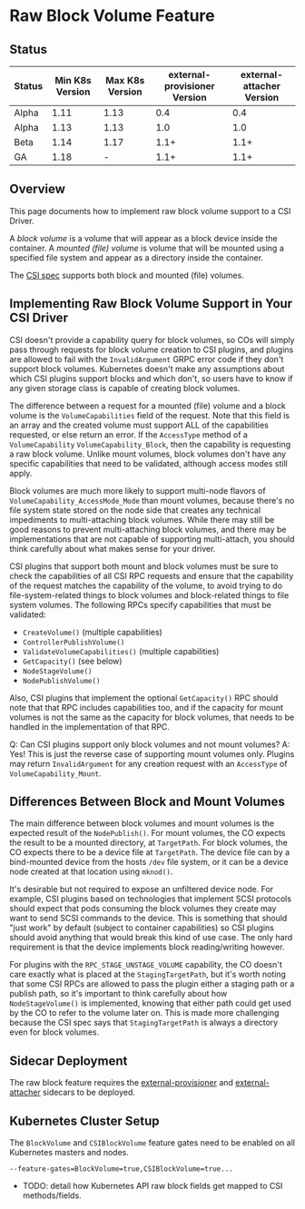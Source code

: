 ﻿# Raw Block Volume Feature

## Status

Status | Min K8s Version | Max K8s Version | external-provisioner Version | external-attacher Version
--|--|--|--|--
Alpha | 1.11 | 1.13 | 0.4 | 0.4
Alpha | 1.13 | 1.13 | 1.0 | 1.0
Beta | 1.14 | 1.17 | 1.1+ | 1.1+
GA | 1.18 | - | 1.1+ | 1.1+

## Overview

This page documents how to implement raw block volume support to a CSI Driver.

A *block volume* is a volume that will appear as a block device inside the container.
A *mounted (file) volume* is volume that will be mounted using a specified file system and appear as a directory inside the container.

The [CSI spec](https://github.com/container-storage-interface/spec/blob/master/spec.md) supports both block and mounted (file) volumes.

## Implementing Raw Block Volume Support in Your CSI Driver

CSI doesn't provide a capability query for block volumes, so COs will simply pass through requests for
block volume creation to CSI plugins, and plugins are allowed to fail with the `InvalidArgument` GRPC
error code if they don't support block volumes. Kubernetes doesn't make any assumptions about which CSI
plugins support blocks and which don't, so users have to know if any given storage class is capable of
creating block volumes.

The difference between a request for a mounted (file) volume and a block volume is the `VolumeCapabilities`
field of the request. Note that this field is an array and the created volume must support ALL of the
capabilities requested, or else return an error. If the `AccessType` method of a `VolumeCapability`
`VolumeCapability_Block`, then the capability is requesting a raw block volume. Unlike mount volumes, block
volumes don't have any specific capabilities that need to be validated, although access modes still
apply.

Block volumes are much more likely to support multi-node flavors of `VolumeCapability_AccessMode_Mode`
than mount volumes, because there's no file system state stored on the node side that creates any technical
impediments to multi-attaching block volumes. While there may still be good reasons to prevent
multi-attaching block volumes, and there may be implementations that are not capable of supporting
multi-attach, you should think carefully about what makes sense for your driver.

CSI plugins that support both mount and block volumes must be sure to check the capabilities of all CSI RPC
requests and ensure that the capability of the request matches the capability of the volume, to avoid trying
to do file-system-related things to block volumes and block-related things to file system volumes. The
following RPCs specify capabilities that must be validated:
* `CreateVolume()` (multiple capabilities)
* `ControllerPublishVolume()`
* `ValidateVolumeCapabilities()` (multiple capabilities)
* `GetCapacity()` (see below)
* `NodeStageVolume()`
* `NodePublishVolume()`

Also, CSI plugins that implement the optional `GetCapacity()` RPC should note that that RPC includes
capabilities too, and if the capacity for mount volumes is not the same as the capacity for block
volumes, that needs to be handled in the implementation of that RPC.

Q: Can CSI plugins support only block volumes and not mount volumes?
A: Yes! This is just the reverse case of supporting mount volumes only. Plugins may return `InvalidArgument`
for any creation request with an `AccessType` of `VolumeCapability_Mount`.

## Differences Between Block and Mount Volumes

The main difference between block volumes and mount volumes is the expected result of the `NodePublish()`.
For mount volumes, the CO expects the result to be a mounted directory, at `TargetPath`. For block volumes,
the CO expects there to be a device file at `TargetPath`. The device file can by a bind-mounted device from
the hosts `/dev` file system, or it can be a device node created at that location using `mknod()`.

It's desirable but not required to expose an unfiltered device node. For example, CSI plugins based on
technologies that implement SCSI protocols should expect that pods consuming the block volumes they create
may want to send SCSI commands to the device. This is something that should "just work" by default (subject
to container capabilities) so CSI plugins should avoid anything that would break this kind of use case. The
only hard requirement is that the device implements block reading/writing however.

For plugins with the `RPC_STAGE_UNSTAGE_VOLUME` capability, the CO doesn't care exactly what is placed at
the `StagingTargetPath`, but it's worth noting that some CSI RPCs are allowed to pass the plugin either
a staging path or a publish path, so it's important to think carefully about how `NodeStageVolume()` is
implemented, knowing that either path could get used by the CO to refer to the volume later on. This is
made more challenging because the CSI spec says that `StagingTargetPath` is always a directory even for
block volumes.

## Sidecar Deployment

The raw block feature requires the
[external-provisioner](external-provisioner.md) and
[external-attacher](external-attacher.md) sidecars to be deployed.

## Kubernetes Cluster Setup

The `BlockVolume` and `CSIBlockVolume` feature gates need to be enabled on
all Kubernetes masters and nodes.

```
--feature-gates=BlockVolume=true,CSIBlockVolume=true...
```

* TODO: detail how Kubernetes API raw block fields get mapped to CSI methods/fields.
